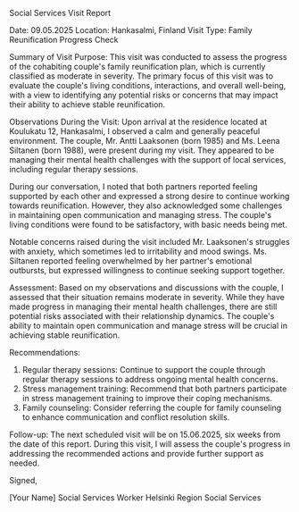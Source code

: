 Social Services Visit Report

Date: 09.05.2025
Location: Hankasalmi, Finland
Visit Type: Family Reunification Progress Check

Summary of Visit Purpose:
This visit was conducted to assess the progress of the cohabiting couple's family reunification plan, which is currently classified as moderate in severity. The primary focus of this visit was to evaluate the couple's living conditions, interactions, and overall well-being, with a view to identifying any potential risks or concerns that may impact their ability to achieve stable reunification.

Observations During the Visit:
Upon arrival at the residence located at Koulukatu 12, Hankasalmi, I observed a calm and generally peaceful environment. The couple, Mr. Antti Laaksonen (born 1985) and Ms. Leena Siltanen (born 1988), were present during my visit. They appeared to be managing their mental health challenges with the support of local services, including regular therapy sessions.

During our conversation, I noted that both partners reported feeling supported by each other and expressed a strong desire to continue working towards reunification. However, they also acknowledged some challenges in maintaining open communication and managing stress. The couple's living conditions were found to be satisfactory, with basic needs being met.

Notable concerns raised during the visit included Mr. Laaksonen's struggles with anxiety, which sometimes led to irritability and mood swings. Ms. Siltanen reported feeling overwhelmed by her partner's emotional outbursts, but expressed willingness to continue seeking support together.

Assessment:
Based on my observations and discussions with the couple, I assessed that their situation remains moderate in severity. While they have made progress in managing their mental health challenges, there are still potential risks associated with their relationship dynamics. The couple's ability to maintain open communication and manage stress will be crucial in achieving stable reunification.

Recommendations:
1. Regular therapy sessions: Continue to support the couple through regular therapy sessions to address ongoing mental health concerns.
2. Stress management training: Recommend that both partners participate in stress management training to improve their coping mechanisms.
3. Family counseling: Consider referring the couple for family counseling to enhance communication and conflict resolution skills.

Follow-up:
The next scheduled visit will be on 15.06.2025, six weeks from the date of this report. During this visit, I will assess the couple's progress in addressing the recommended actions and provide further support as needed.

Signed,

[Your Name]
Social Services Worker
Helsinki Region Social Services